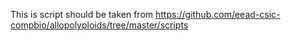 This is script should be taken from https://github.com/eead-csic-compbio/allopolyploids/tree/master/scripts

